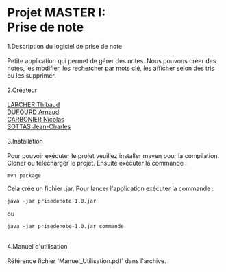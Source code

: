 # Projet MASTER I:<br> Prise de note

1.Description du logiciel de prise de note <br><br>
Petite application qui permet de gérer des notes. Nous pouvons créer des notes, les modifier, les rechercher par mots clé, les afficher selon des tris ou les supprimer.<br><br>
2.Créateur <br><br>
[LARCHER Thibaud](https://github.com/thibaudlarcher)<br>
[DUFOURD Arnaud](https://github.com/Whilmaud)<br>
[CARBONIER Nicolas](https://github.com/CarbonnierNicolas)<br>
[SOTTAS Jean-Charles](https://github.com/dragonpatin)<br><br>
3.Installation<br><br>
Pour pouvoir exécuter le projet veuillez installer maven pour la compilation.
Cloner ou télécharger le projet. Ensuite exécuter la commande :<br>
```
mvn package
```
Cela crée un fichier .jar.
Pour lancer l'application exécuter la commande :
```
java -jar prisedenote-1.0.jar
```
ou
```
java -jar prisedenote-1.0.jar commande
```
<br>
4.Manuel d'utilisation <br><br>
    Référence fichier 'Manuel_Utilisation.pdf' dans l'archive.